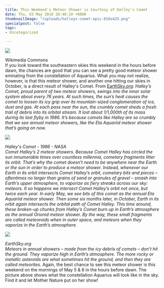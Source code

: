 ```yaml
---
title: This Weekend's Meteor Shower is Courtesy of Halley's Comet
date: Thu, 03 May 2018 20:46:10 +0000
thumbnailImage: "/uploads/halleys-comet-epic-810x425.png"
specialpost: false
tags:
- Uncategorized

---
```

![](http://newsattorneys.staging.wpengine.com/wp-content/uploads/2018/05/halleys-comet-1910-wiki-commons.jpg)

Wikimedia Commons  
If you look toward the southeastern skies this weekend in the hours before dawn, the chances are good that you can see a pretty good meteor shower eminating from the constellation of Aquarius. What you may not realize, however, is that this meteor shower, and another one hitting our skies in October, is a direct result of Halley's Comet. From [EarthSky.org](http://earthsky.org/space/comet-halley-parent-of-2-meteor-showers): _Halley’s Comet, proud parent of two meteor showers, swings into the inner solar system about every 76 years. At such times, the sun’s heat causes the comet to loosen its icy grip over its mountain-sized conglomeration of ice, dust and gas. At each pass near the sun, the crumbly comet sheds a fresh trail of debris into its orbital stream. It lost about 1/1,000th of its mass during its last flyby in 1986. It’s because comets like Halley are so crumbly that we see annual meteor showers, like the Eta Aquariid meteor shower that’s going on now._

  
![](http://newsattorneys.staging.wpengine.com/wp-content/uploads/2018/05/halleys-comet-1986-NASA.jpg) 

_Halley's Comet - 1986 - NASA  
Comet Halley’s 2 meteor showers. Because Comet Halley has circled the sun innumerable times over countless millennia, cometary fragments litter its orbit. That’s why the comet doesn’t need to be anywhere near the Earth or the sun in order to produce a meteor shower. Instead, whenever our Earth in its orbit intersects Comet Halley’s orbit, cometary bits and pieces – oftentimes no larger than grains of sand or granules of gravel – smash into Earth’s upper atmosphere, to vaporize as fiery streaks across our sky: meteors. It so happens we intersect Comet Halley’s orbit not once, but twice each year. In early May, we see bits of this comet as the annual Eta Aquariid meteor shower. Then some six months later, in October, Earth in its orbit again intersects the orbital path of Comet Halley. This time around, these broken-up chunks from Halley’s Comet burn up in Earth’s atmosphere as the annual Orionid meteor shower. By the way, these small fragments are called meteoroids when in outer space, and meteors when they vaporize in the Earth’s atmosphere._

  
![](http://newsattorneys.staging.wpengine.com/wp-content/uploads/2018/05/aquarid-meteor-shower-earthsky.jpg) 

_EarthSky.org  
Meteors in annual showers – made from the icy debris of comets – don’t hit the ground. They vaporize high in Earth’s atmosphere. The more rocky or metallic asteroids are what sometimes hit the ground, and then they are called meteorites._ Again, the best chance to see this meteor shower is this weekend on the mornings of May 5 & 6 in the hours before dawn. The picture above shows what the constellation Aquarius will look like in the sky. Find it and let Mother Nature put on her show!